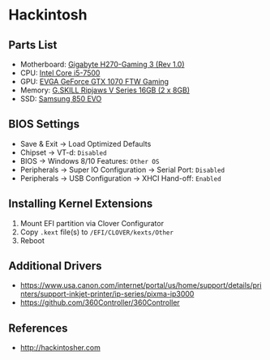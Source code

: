 # Hackintosh

## Parts List

- Motherboard: [Gigabyte H270-Gaming 3 (Rev 1.0)](http://www.gigabyte.us/Motherboard/GA-H270-Gaming-3-rev-10)
- CPU: [Intel Core i5-7500](https://ark.intel.com/products/97123/Intel-Core-i5-7500-Processor-6M-Cache-up-to-3_80-GHz)
- GPU: [EVGA GeForce GTX 1070 FTW Gaming](https://www.evga.com/Products/Product.aspx?pn=08G-P4-6276-KR)
- Memory: [G.SKILL Ripjaws V Series 16GB (2 x 8GB)](http://www.gskill.com/en/product/f4-2400c15d-16gvr)
- SSD: [Samsung 850 EVO](https://www.samsung.com/us/computing/memory-storage/solid-state-drives/ssd-850-evo-2-5-sata-iii-250gb-mz-75e250b-am/)

## BIOS Settings

- Save & Exit -> Load Optimized Defaults
- Chipset -> VT-d: `Disabled`
- BIOS -> Windows 8/10 Features: `Other OS`
- Peripherals -> Super IO Configuration -> Serial Port: `Disabled`
- Peripherals -> USB Configuration -> XHCI Hand-off: `Enabled`

## Installing Kernel Extensions

1. Mount EFI partition via Clover Configurator
1. Copy `.kext` file(s) to `/EFI/CLOVER/kexts/Other`
1. Reboot

## Additional Drivers

- https://www.usa.canon.com/internet/portal/us/home/support/details/printers/support-inkjet-printer/ip-series/pixma-ip3000
- https://github.com/360Controller/360Controller

## References

- http://hackintosher.com
